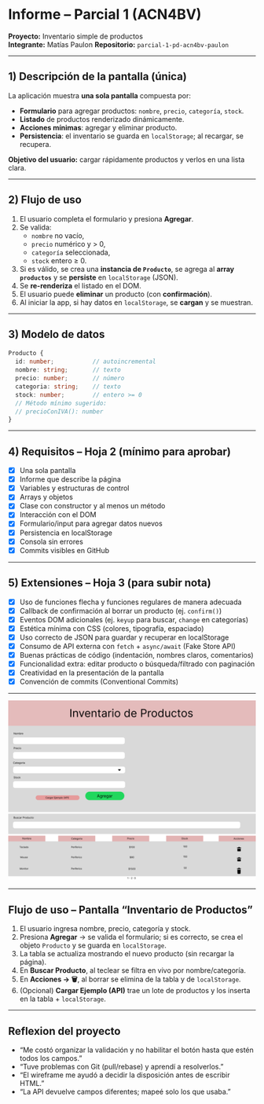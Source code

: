 # Informe – Parcial 1 (ACN4BV)
**Proyecto:** Inventario simple de productos  
**Integrante:** Matías Paulon 
**Repositorio:** `parcial-1-pd-acn4bv-paulon`

---

## 1) Descripción de la pantalla (única)
La aplicación muestra **una sola pantalla** compuesta por:
- **Formulario** para agregar productos: `nombre`, `precio`, `categoría`, `stock`.
- **Listado** de productos renderizado dinámicamente.
- **Acciones mínimas**: agregar y eliminar producto.
- **Persistencia**: el inventario se guarda en `localStorage`; al recargar, se recupera.

**Objetivo del usuario:** cargar rápidamente productos y verlos en una lista clara.

---

## 2) Flujo de uso
1. El usuario completa el formulario y presiona **Agregar**.
2. Se valida:
   - `nombre` no vacío,
   - `precio` numérico y > 0,
   - `categoría` seleccionada,
   - `stock` entero ≥ 0.
3. Si es válido, se crea una **instancia de `Producto`**, se agrega al **array `productos`** y se **persiste** en `localStorage` (JSON).
4. Se **re-renderiza** el listado en el DOM.
5. El usuario puede **eliminar** un producto (con **confirmación**).
6. Al iniciar la app, si hay datos en `localStorage`, se **cargan** y se muestran.

---

## 3) Modelo de datos
```ts
Producto {
  id: number;           // autoincremental
  nombre: string;       // texto
  precio: number;       // número
  categoria: string;    // texto
  stock: number;        // entero >= 0
  // Método mínimo sugerido:
  // precioConIVA(): number
}
```

---

## 4) Requisitos – Hoja 2 (mínimo para aprobar)
- [x] Una sola pantalla
- [x] Informe que describe la página
- [x] Variables y estructuras de control
- [x] Arrays y objetos
- [x] Clase con constructor y al menos un método
- [x] Interacción con el DOM
- [x] Formulario/input para agregar datos nuevos
- [x] Persistencia en localStorage
- [x] Consola sin errores
- [x] Commits visibles en GitHub

---

## 5) Extensiones – Hoja 3 (para subir nota)

- [x] Uso de funciones flecha y funciones regulares de manera adecuada
- [x] Callback de confirmación al borrar un producto (ej. `confirm()`)
- [x] Eventos DOM adicionales (ej. `keyup` para buscar, `change` en categorías)
- [x] Estética mínima con CSS (colores, tipografía, espaciado)
- [x] Uso correcto de JSON para guardar y recuperar en localStorage
- [x] Consumo de API externa con `fetch` + `async/await` (Fake Store API)
- [x] Buenas prácticas de código (indentación, nombres claros, comentarios)
- [x] Funcionalidad extra: editar producto o búsqueda/filtrado con paginación
- [x] Creatividad en la presentación de la pantalla
- [x] Convención de commits (Conventional Commits)

---

![Wireframe Inventario](../assets/wireframe.png)

---

## Flujo de uso – Pantalla “Inventario de Productos”
1. El usuario ingresa nombre, precio, categoría y stock.
2. Presiona **Agregar** → se valida el formulario; si es correcto, se crea el objeto `Producto` y se guarda en `localStorage`.  
3. La tabla se actualiza mostrando el nuevo producto (sin recargar la página).
4. En **Buscar Producto**, al teclear se filtra en vivo por nombre/categoría.
5. En **Acciones → 🗑️**, al borrar se elimina de la tabla y de `localStorage`.
6. (Opcional) **Cargar Ejemplo (API)** trae un lote de productos y los inserta en la tabla + `localStorage`.

---

## Reflexion del proyecto

* “Me costó organizar la validación y no habilitar el botón hasta que estén todos los campos.”
* “Tuve problemas con Git (pull/rebase) y aprendí a resolverlos.”
* “El wireframe me ayudó a decidir la disposición antes de escribir HTML.”
* “La API devuelve campos diferentes; mapeé solo los que usaba.”

